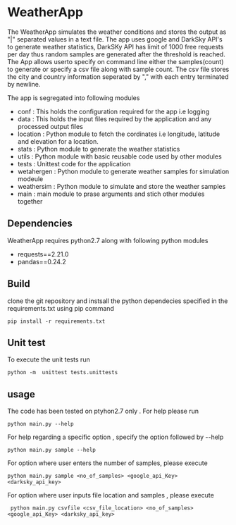 # WeatherApp
The WeatherApp simulates the weather conditions and stores the output as "|" separated values in a text file. The app uses google and DarkSky API's to generate weather statistics, DarkSKy API has limit of 1000 free requests per day thus random samples are generated after the threshold is reached. The App allows userto specify on command line either the samples(count) to generate or specify a csv file along with sample count. The csv file stores the city and country information seperated by "," with each entry terminated by newline. 

The app is segregated into following modules

- conf : This holds the configuration required for the app i.e logging
- data : This holds the input files required by the application and any processed output files
- location : Python module to fetch the cordinates i.e longitude, latitude and elevation for a location.
- stats : Python module to generate the weather statistics
- utils : Python module with basic reusable code used by other modules
- tests : Unittest code for the application
- wetahergen : Python module to generate weather samples for simulation modeule
- weathersim : Python module to simulate and store the weather samples 
- main : main module to prase arguments and stich other modules together

## Dependencies 
WeatherApp requires python2.7 along with following python modules
- requests==2.21.0
- pandas==0.24.2

## Build
clone the git repository and instsall the python dependecies specified in the requirements.txt using pip command
```
pip install -r requirements.txt
```
## Unit test
To execute the unit tests run 
```
python -m  unittest tests.unittests
```
## usage
The code has been tested on ptyhon2.7 only . For help please run 
```
python main.py --help
```

For help regarding a specific option , specify the option followed by --help  
```
python main.py sample --help
```
For option where user enters the number of samples, please execute 
 ```
 python main.py sample <no_of_samples> <google_api_Key> <darksky_api_key>
 ```
For option where user  inputs file location and samples , please execute 
 ```
  python main.py csvfile <csv_file_location> <no_of_samples> <google_api_Key> <darksky_api_key>
 ```

